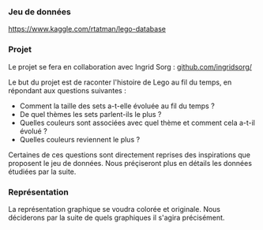 ### Jeu de données

https://www.kaggle.com/rtatman/lego-database

### Projet

Le projet se fera en collaboration avec Ingrid Sorg : [github.com/ingridsorg/]()

Le but du projet est de raconter l'histoire de Lego au fil du temps, en répondant aux questions suivantes :

- Comment la taille des sets a-t-elle évoluée au fil du temps ?
- De quel thèmes les sets parlent-ils le plus ?
- Quelles couleurs sont associées avec quel thème et comment cela a-t-il évolué ?
- Quelles couleurs reviennent le plus ?

Certaines de ces questions sont directement reprises des inspirations que proposent le jeu de données. Nous préçiseront plus en détails les données étudiées par la suite.

### Représentation

La représentation graphique se voudra colorée et originale. Nous déciderons par la suite de quels graphiques il s'agira précisément.